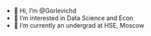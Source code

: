 - 👋 Hi, I’m @Gorlevichd
- 👀 I’m interested in Data Science and Econ
- 🌱 I’m currently an undergrad at HSE, Moscow

<!---
Gorlevichd/Gorlevichd is a ✨ special ✨ repository because its `README.md` (this file) appears on your GitHub profile.
You can click the Preview link to take a look at your changes.
--->
